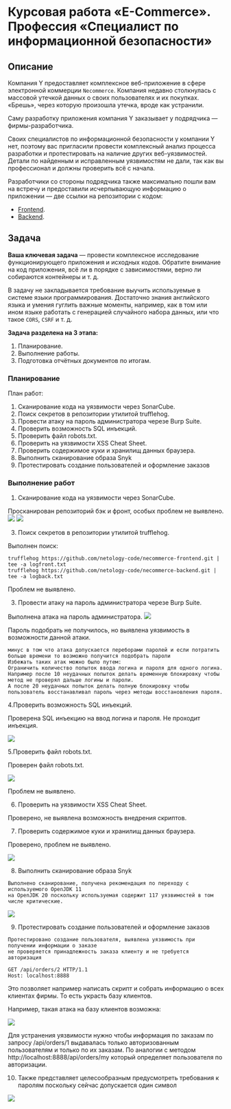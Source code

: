 # Курсовая работа «E-Commerce». Профессия «Специалист по информационной безопасности»

## Описание

Компания Y предоставляет комплексное веб-приложение в сфере электронной коммерции `Necommerce`. Компания недавно столкнулась с массовой утечкой данных о своих пользователях и их покупках. «Брешь», через которую произошла утечка, вроде как устранили.

Саму разработку приложения компания Y заказывает у подрядчика — фирмы-разработчика.

Своих специалистов по информационной безопасности у компании Y нет, поэтому вас пригласили провести комплексный анализ процесса разработки и протестировать на наличие других веб-уязвимостей. Детали по найденным и исправленным уязвимостям не дали, так как вы профессионал и должны проверить всё с начала.

Разработчики со стороны подрядчика также максимально пошли вам на встречу и предоставили исчерпывающую информацию о приложении — две ссылки на репозитории с кодом:
* [Frontend](https://github.com/netology-code/necommerce-frontend).
* [Backend](https://github.com/netology-code/necommerce-backend).

## Задача

**Ваша ключевая задача** — провести комплексное исследование функционирующего приложения и исходных кодов. Обратите внимание на код приложения, всё ли в порядке с зависимостями, верно ли собираются контейнеры и т. д.

В задачу не закладывается требование выучить используемые в системе языки программирования. Достаточно знания английского языка и умения гуглить важные моменты, например, как в том или ином языке работать с генерацией случайного набора данных, или что такое `CORS`, `CSRF` и т. д.

**Задача разделена на 3 этапа:**
1. Планирование.
2. Выполнение работы.
3. Подготовка отчётных документов по итогам.

### Планирование

План работ:
1. Сканирование кода на уязвимости через SonarCube.
2. Поиск секретов в репозитории утилитой trufflehog.
3. Провести атаку на пароль администратора черезе Burp Suite.
4. Проверить возможность SQL инъекций.
5. Проверить файл robots.txt.
6. Проверить на уязвимости XSS Cheat Sheet.
7. Проверить содержимое куки и хранилищ данных браузера.
8. Выполнить сканирование образа Snyk
9. Протестировать создание пользователей и оформление заказов

### Выполнение работ

1. Сканирование кода на уязвимости через SonarCube.

Просканирован репозиторий бэк и фронт, особых проблем не выявлено.
![](img/46/1-Сканирование%20кода%20фронт%20энд.png)
![](img/46/2-Сканирование%20кода%20бэк%20энда.png)

3. Поиск секретов в репозитории утилитой trufflehog.

Выполнен поиск:
```text
trufflehog https://github.com/netology-code/necommerce-frontend.git | tee -a logfront.txt
trufflehog https://github.com/netology-code/necommerce-backend.git | tee -a logback.txt
```
Проблем не выявлено.

3. Провести атаку на пароль администратора черезе Burp Suite.

Выполнена атака на пароль администратора.
![](img/46/3-атака%20допускается%20переборами%20паролей.png)

Пароль подобрать не получилось, но выявлена уязвимость в возможности данной атаки.
```text
минус в том что атака допускается переборами паролей и если потратить больше времени то возможно получится подобрать пароли
Избежать таких атак можно было путем:
Ограничить количество попыток ввода логина и пароля для одного логина.
Например после 10 неудачных попыток делать временную блокировку чтобы метод не проверял дальше логины и пароли.
А после 20 неудачных попыток делать полную блокировку чтобы пользователь восстанавливал пароль через методы восстановления пароля.
```

4.Проверить возможность SQL инъекций.

Проверена SQL инъекцию на ввод логина и пароля.
Не проходит инъекция.

![](img/46/4-инъекция%20не%20проходит.png)

5.Проверить файл robots.txt.

Проверен файл robots.txt.

![](img/46/5-robots%20ничего%20не%20содержит.png)

Проблем не выявлено.

6. Проверить на уязвимости XSS Cheat Sheet.

Проверено, не выявлена возможность внедрения скриптов.

7. Проверить содержимое куки и хранилищ данных браузера.

Проверено, проблем не выявлено.

![](img/46/6-проверить%20содержимое%20хранилиш%20браузера.png)

8. Выполнить сканирование образа Snyk

```text
Выполнено сканирование, получена рекомендация по переходу с используемого OpenJDK 11
на OpenJDK 20 поскольку используемая содержит 117 уязвимостей в том числе критические.

```

![](img/46/Рекомендация%20по%20обновлению%20базового%20образа.png)

9. Протестировать создание пользователей и оформление заказов

```text
Протестировано создание пользователя, выявлена уязвимость при получении информации о заказе
не проверяется принадлежность заказа клиенту и не требуется авторизация

GET /api/orders/2 HTTP/1.1
Host: localhost:8888

```
Это позволяет например написать скрипт и собрать информацию о всех клиентах фирмы.
То есть украсть базу клиентов.

Например, такая атака на базу клиентов возможна:

![](img/46/Аттака%20на%20базу%20клиентов.png)

Для устранения уязвимости нужно чтобы информация по заказам по запросу
/api/orders/1 выдавалась только авторизованным пользователям и только по их заказам.
По аналогии с методом  http://localhost:8888/api/orders/my который определяет пользователя по авторизации.

10. Также представляет целесообразным предусмотреть требования к паролям поскольку сейчас допускается один символ

![](img/46/Нет%20требований%20к%20паролям%20можно%201%20символ%20указать.png)





